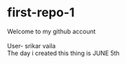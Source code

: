 # first-repo-1
Welcome to my github account          
<br>
 User- srikar vaila
<br>
The day i created this thing is JUNE 5th
